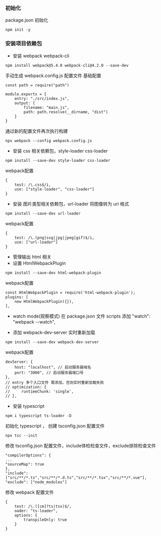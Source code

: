 ### 初始化
package.json 初始化 

    npm init -y

### 安装项目依赖包
* 安装 webpack webpack-cli
```
npm install webpack@5.4.0 webpack-cli@4.2.0 --save-dev
```
手动生成 webpack.config.js 配置文件
基础配置
```
const path = require("path")

module.exports = {
    entry: "./src/index.js",
    output: {
        filename: "main.js",
        path: path.resolve(__dirname, "dist")
    }
}
```
通过新的配置文件再次执行构建
```
npx webpack --config webpack.config.js
```
* 安装 css 相关依赖包，style-loader css-loader
```
npm install --save-dev style-loader css-loader
```
webpack配置
```
{
    test: /\.css$/i,
    use: ["style-loader", "css-loader"]
}
```
* 安装 图片类型相关依赖包，url-loader
将图像转为 uri 格式
```
npm install --save-dev url-loader
```
webpack配置
```
{
    test: /\.(png|svg|jpg|jpeg|gif)$/i,
    use: ["url-loader"]
}
```
* 管理输出 html 相关
* 设置 HtmlWebpackPlugin
```
npm install --save-dev html-webpack-plugin
```
webpack配置
```
const HtmlWebpackPlugin = require('html-webpack-plugin');
plugins: [
    new HtmlWebpackPlugin({}),
],

```

* watch mode(观察模式)
在 package.json 文件 scripts 添加 "watch": "webpack --watch",

* 添加 webpack-dev-server 实时重新加载
```
npm install --save-dev webpack-dev-server
```
webpack配置
```
devServer: {
    host: "localhost", // 启动服务器域名
    port: "3000", // 启动服务器端口号
},
// entry 多个入口文件 需添加，否则实时重新加载失败  
// optimization: {
//     runtimeChunk: 'single',
// },

```

* 安装 typescript
```
npm i typescript ts-loader -D
```
初始化 typescript ， 创建 tsconfig.json 配置文件
```
npx tsc --init
```
修改 tsconfig.json 配置文件，include体检检查文件，exclude排除检查文件
```
"compilerOptions": {
...
"sourceMap": true
},
"include": ["src/**/*.ts","src/**/*.d.ts","src/**/*.tsx","src/**/*.vue"],
"exclude": ["node_modules"]
```
修改 webpack 配置文件
```
{
    test: /\.([cm]?ts|tsx)$/,
    oader: "ts-loader",
    options: {
        transpileOnly: true
    }
}
```

